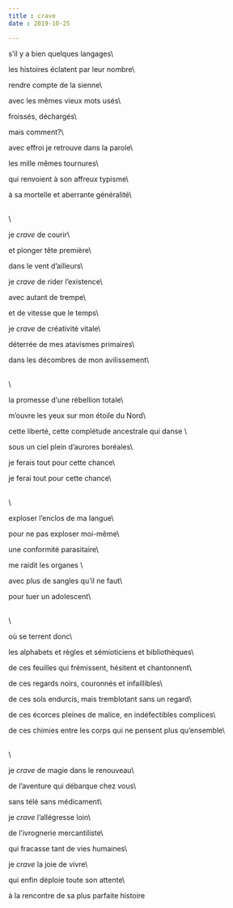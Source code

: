 ```yaml
---
title : crave
date : 2019-10-25

---
```


 s’il y a bien quelques langages\

les histoires éclatent par leur nombre\

rendre compte de la sienne\

avec les mêmes vieux mots usés\

froissés, déchargés\

mais comment?\

avec effroi je retrouve dans la parole\

les mille mêmes tournures\

qui renvoient à son affreux typisme\

à sa mortelle et aberrante généralité\

\
\

je *crave* de courir\

et plonger tête première\

dans le vent d’ailleurs\

je *crave* de rider l’existence\

avec autant de trempe\

et de vitesse que le temps\

je *crave* de créativité vitale\

déterrée de mes atavismes primaires\

dans les décombres de mon avilissement\

\
 \

la promesse d’une rébellion totale\

m’ouvre les yeux sur mon étoile du Nord\

cette liberté, cette complétude ancestrale qui danse \

sous un ciel plein d’aurores boréales\

je ferais tout pour cette chance\

je ferai tout pour cette chance\

\
\

exploser l’enclos de ma langue\

pour ne pas exploser moi-même\

une conformité parasitaire\

me raidit les organes \

avec plus de sangles qu’il ne faut\

pour tuer un adolescent\

\
 \

où se terrent donc\

les alphabets et règles et sémioticiens et bibliothèques\

de ces feuilles qui frémissent, hésitent et chantonnent\

de ces regards noirs, couronnés et infaillibles\

de ces sols endurcis, mais tremblotant sans un regard\

de ces écorces pleines de malice, en indéfectibles complices\

de ces chimies entre les corps qui ne pensent plus qu’ensemble\

\
  \

je *crave* de magie dans le renouveau\

de l’aventure qui débarque chez vous\

sans télé sans médicament\

je *crave* l’allégresse loin\

de l’ivrognerie mercantiliste\

qui fracasse tant de vies humaines\

je *crave* la joie de vivre\

qui enfin déploie toute son attente\

 à la rencontre de sa plus parfaite histoire 

